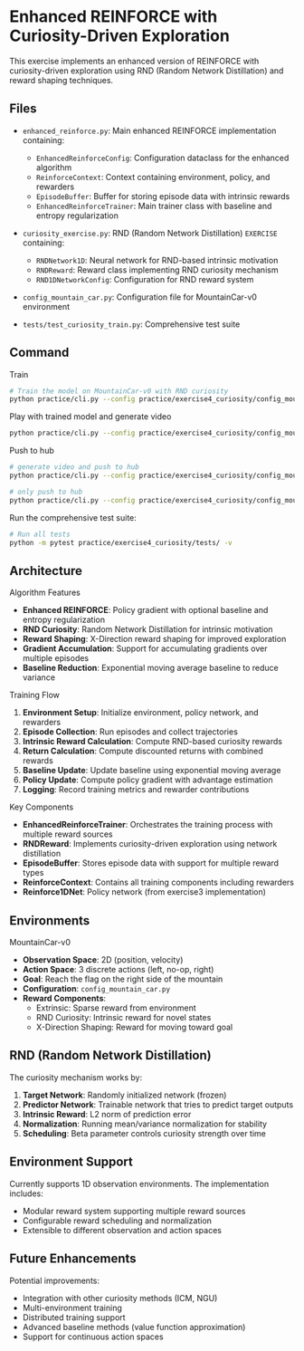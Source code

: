 # Enhanced REINFORCE with Curiosity-Driven Exploration

This exercise implements an enhanced version of REINFORCE with curiosity-driven exploration using RND (Random Network Distillation) and reward shaping techniques.

## Files
- `enhanced_reinforce.py`: Main enhanced REINFORCE implementation containing:
  - `EnhancedReinforceConfig`: Configuration dataclass for the enhanced algorithm
  - `ReinforceContext`: Context containing environment, policy, and rewarders
  - `EpisodeBuffer`: Buffer for storing episode data with intrinsic rewards
  - `EnhancedReinforceTrainer`: Main trainer class with baseline and entropy regularization

- `curiosity_exercise.py`: RND (Random Network Distillation) `EXERCISE` containing:
  - `RNDNetwork1D`: Neural network for RND-based intrinsic motivation
  - `RNDReward`: Reward class implementing RND curiosity mechanism
  - `RND1DNetworkConfig`: Configuration for RND reward system

- `config_mountain_car.py`: Configuration file for MountainCar-v0 environment
- `tests/test_curiosity_train.py`: Comprehensive test suite

## Command
Train
```bash
# Train the model on MountainCar-v0 with RND curiosity
python practice/cli.py --config practice/exercise4_curiosity/config_mountain_car.py
```

Play with trained model and generate video
```bash
python practice/cli.py --config practice/exercise4_curiosity/config_mountain_car.py --mode play
```

Push to hub
```bash
# generate video and push to hub
python practice/cli.py --config practice/exercise4_curiosity/config_mountain_car.py --push_to_hub --username myuser

# only push to hub
python practice/cli.py --config practice/exercise4_curiosity/config_mountain_car.py --push_to_hub --username myuser --skip_play
```

Run the comprehensive test suite:
```bash
# Run all tests
python -m pytest practice/exercise4_curiosity/tests/ -v
```

## Architecture

Algorithm Features
- **Enhanced REINFORCE**: Policy gradient with optional baseline and entropy regularization
- **RND Curiosity**: Random Network Distillation for intrinsic motivation
- **Reward Shaping**: X-Direction reward shaping for improved exploration
- **Gradient Accumulation**: Support for accumulating gradients over multiple episodes
- **Baseline Reduction**: Exponential moving average baseline to reduce variance

Training Flow
1. **Environment Setup**: Initialize environment, policy network, and rewarders
2. **Episode Collection**: Run episodes and collect trajectories
3. **Intrinsic Reward Calculation**: Compute RND-based curiosity rewards
4. **Return Calculation**: Compute discounted returns with combined rewards
5. **Baseline Update**: Update baseline using exponential moving average
6. **Policy Update**: Compute policy gradient with advantage estimation
7. **Logging**: Record training metrics and rewarder contributions

Key Components
- **EnhancedReinforceTrainer**: Orchestrates the training process with multiple reward sources
- **RNDReward**: Implements curiosity-driven exploration using network distillation
- **EpisodeBuffer**: Stores episode data with support for multiple reward types
- **ReinforceContext**: Contains all training components including rewarders
- **Reinforce1DNet**: Policy network (from exercise3 implementation)

## Environments

MountainCar-v0
- **Observation Space**: 2D (position, velocity)
- **Action Space**: 3 discrete actions (left, no-op, right)
- **Goal**: Reach the flag on the right side of the mountain
- **Configuration**: `config_mountain_car.py`
- **Reward Components**:
  - Extrinsic: Sparse reward from environment
  - RND Curiosity: Intrinsic reward for novel states
  - X-Direction Shaping: Reward for moving toward goal

## RND (Random Network Distillation)

The curiosity mechanism works by:
1. **Target Network**: Randomly initialized network (frozen)
2. **Predictor Network**: Trainable network that tries to predict target outputs
3. **Intrinsic Reward**: L2 norm of prediction error
4. **Normalization**: Running mean/variance normalization for stability
5. **Scheduling**: Beta parameter controls curiosity strength over time

## Environment Support

Currently supports 1D observation environments. The implementation includes:
- Modular reward system supporting multiple reward sources
- Configurable reward scheduling and normalization
- Extensible to different observation and action spaces

## Future Enhancements

Potential improvements:
- Integration with other curiosity methods (ICM, NGU)
- Multi-environment training
- Distributed training support
- Advanced baseline methods (value function approximation)
- Support for continuous action spaces
